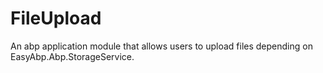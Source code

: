 # FileUpload
An abp application module that allows users to upload files depending on EasyAbp.Abp.StorageService.
